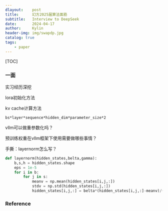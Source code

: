 ```yaml
---
dlayout:    post
title:      幻方2025届算法面筋
subtitle:   Interview to DeepSeek
date:       2024-04-17
author:     Kylin
header-img: img/swapdp.jpg
catalog: true
tags:
    - paper
---
```




[TOC]

### 一面

实习经历深挖

lora初始化方法

kv cache计算方法

```
bs*layer*sequence*hidden_dim*parameter_size*2
```

vllm可以做重参数化吗？

预训练权重在vllm框架下使用需要做哪些事情？

手撕：layernorm怎么写？

```python
def layernorm(hidden_states,belta,gamma):
    b,s,h = hidden_states.shape
    eps = 1e-5
    for i in b:
        for j in s:
            meanv = np.mean(hidden_states[i,j,:])
            stdv = np.std(hidden_states[i,j,:])
            hidden_states[i,j,:] = belta*(hidden_states[i,j,:]-meanv)/(stdv+eps)+gamma
```





### Reference

[^1]: 











